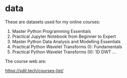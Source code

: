 # data
These are datasets used for my online courses: 

1. Master Python Programming Essentials
2. Practical Jupyter Notebook from Beginner to Expert
3. Master Python Data Analysis and Modelling Essentials 
4. Practical Python Wavelet Transforms (I): Fundamentals
5. Practical Python Wavelet Transforms (II): 1D DWT
...

The course web are:

https://sdit.tech/courses-list/
